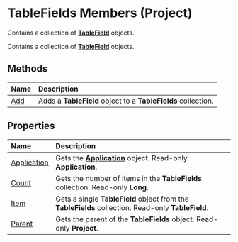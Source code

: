 
# TableFields Members (Project)
Contains a collection of  **[TableField](7f749404-0723-7a17-b83f-f43725c45fc5.md)** objects.

Contains a collection of  **[TableField](7f749404-0723-7a17-b83f-f43725c45fc5.md)** objects.


## Methods



|**Name**|**Description**|
|:-----|:-----|
|[Add](d4e6af9f-6d95-49f0-8828-dcd39dbb9f13.md)|Adds a  **TableField** object to a **TableFields** collection.|

## Properties



|**Name**|**Description**|
|:-----|:-----|
|[Application](2ea965cb-af2d-65b5-459e-5c9ab23f1277.md)|Gets the  **[Application](8eb91712-7784-a102-38c0-19bb056c27e9.md)** object. Read-only **Application**.|
|[Count](ca125387-7657-3fb1-e68b-149db31966b3.md)|Gets the number of items in the  **TableFields** collection. Read-only **Long**.|
|[Item](42f07d86-960b-4b4f-edba-57bf65ad2d60.md)|Gets a single  **TableField** object from the **TableFields** collection. Read-only **TableField**.|
|[Parent](e8ae695a-3054-5981-129c-5e05f661bebe.md)|Gets the parent of the  **TableFields** object. Read-only **Project**.|
